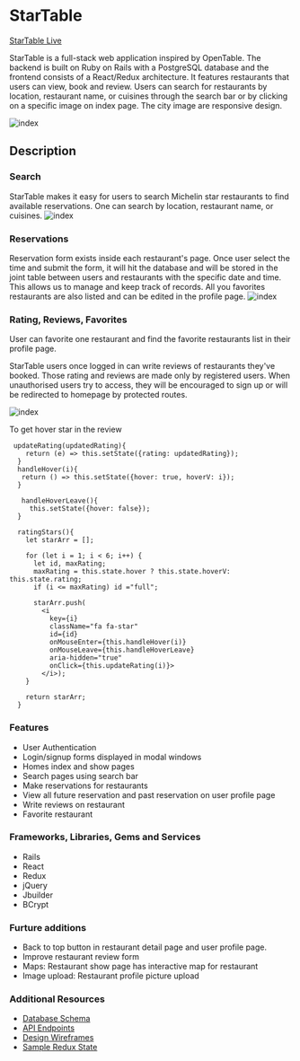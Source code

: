 

# StarTable

[StarTable Live](https://startable.herokuapp.com/#/)

StarTable is a full-stack web application inspired by OpenTable. The backend is built on Ruby on Rails with a PostgreSQL database and the frontend consists of a React/Redux architecture.
It features restaurants that users can view, book and review. Users can search for restaurants by location, restaurant name, or cuisines through the search bar or by clicking on a specific image on index page. The city image are responsive design.

![index](http://res.cloudinary.com/chengzii/image/upload/v1523652624/starTable_index.jpg)




## Description
### Search
StarTable makes it easy for users to search Michelin star restaurants to find available reservations. One can search by location, restaurant name, or cuisines.
![index](http://res.cloudinary.com/chengzii/image/upload/v1523658252/starTable_search.jpg)




### Reservations
Reservation form exists inside each restaurant's page. Once user select the time and submit the form, it will hit the database and will be stored in the joint table between users and restaurants with the specific date and time. This allows us to manage and keep track of records. All you favorites restaurants are also listed and can be edited in the profile page.
![index](http://res.cloudinary.com/chengzii/image/upload/v1523658110/starTable_reservation.jpg)




### Rating, Reviews, Favorites
User can favorite one restaurant and find the favorite restaurants list in their profile page.

StarTable users once logged in can write reviews of restaurants they've booked.
Those rating and reviews are made only by registered users. When unauthorised users try to access, they will be encouraged to sign up or will be redirected to homepage by protected routes.

![index](http://res.cloudinary.com/chengzii/image/upload/v1523658106/starTable_comment.jpg)

To get hover star in the review
```JS  
 updateRating(updatedRating){
    return (e) => this.setState({rating: updatedRating});
  }
  handleHover(i){
   return () => this.setState({hover: true, hoverV: i});
  }

   handleHoverLeave(){
     this.setState({hover: false});
  }  

  ratingStars(){
    let starArr = [];

    for (let i = 1; i < 6; i++) {
      let id, maxRating;
      maxRating = this.state.hover ? this.state.hoverV: this.state.rating;
      if (i <= maxRating) id ="full";

      starArr.push(
        <i
          key={i}
          className="fa fa-star"
          id={id}
          onMouseEnter={this.handleHover(i)}
          onMouseLeave={this.handleHoverLeave}
          aria-hidden="true"
          onClick={this.updateRating(i)}>
        </i>);
    }

    return starArr;
  }

```




### Features
- User Authentication
- Login/signup forms displayed in modal windows
- Homes index and show pages
- Search pages using search bar
- Make reservations for restaurants
- View all future reservation and past reservation on user profile page
- Write reviews on restaurant
- Favorite restaurant


### Frameworks, Libraries, Gems and Services
- Rails
- React
- Redux
- jQuery
- Jbuilder
- BCrypt



### Furture additions
- Back to top button in restaurant detail page and user profile page.
- Improve restaurant review form
- Maps: Restaurant show page has interactive map for restaurant
- Image upload: Restaurant profile picture upload


### Additional Resources
- [Database Schema](https://github.com/zw301/fullstack/wiki/Database-Schema)
- [API Endpoints](https://github.com/zw301/starTable/wiki/Routes)
- [Design Wireframes](https://github.com/zw301/starTable/wiki/Wireframes)
- [Sample Redux State](https://github.com/zw301/starTable/wiki/Sample-State)
